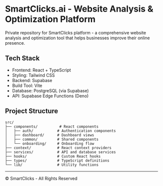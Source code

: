 # SmartClicks.ai - Website Analysis & Optimization Platform

Private repository for SmartClicks platform - a comprehensive website analysis and optimization tool that helps businesses improve their online presence.

## Tech Stack

- Frontend: React + TypeScript
- Styling: Tailwind CSS
- Backend: Supabase
- Build Tool: Vite
- Database: PostgreSQL (via Supabase)
- API: Supabase Edge Functions (Deno)


## Project Structure

```
src/
├── components/          # React components
│   ├── auth/           # Authentication components
│   ├── dashboard/      # Dashboard views
│   ├── common/         # Shared components
│   └── onboarding/     # Onboarding flow
├── context/            # React context providers
├── services/           # API and database services
├── hooks/              # Custom React hooks
├── types/              # TypeScript definitions
└── lib/                # Utility functions
```

---

© SmartClicks - All Rights Reserved
